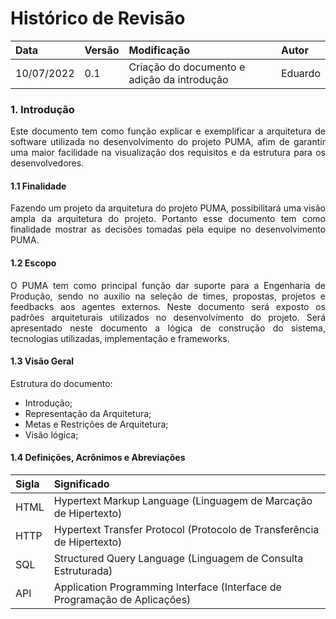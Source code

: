 # Histórico de Revisão

| Data | Versão | Modificação | Autor |
| :-- | :-- | :-- | :-- |
| 10/07/2022 | 0.1 | Criação do documento e adição da introdução | Eduardo |
### 1. Introdução  

<p  align="justify">    Este documento tem como função explicar e exemplificar a arquitetura de software utilizada no desenvolvimento do projeto PUMA, afim de garantir uma maior facilidade na visualização dos requisitos e da estrutura para os desenvolvedores.</p>

#### 1.1 Finalidade  

<p  align="justify">    Fazendo um projeto da arquitetura do projeto PUMA, possibilitará uma visão ampla da arquitetura do projeto. Portanto esse documento tem como finalidade mostrar as decisões tomadas pela equipe no desenvolvimento PUMA.</p>

#### 1.2 Escopo

<p  align="justify">    O PUMA tem como principal função dar suporte para a Engenharia de Produção, sendo no auxilio na seleção de times, propostas, projetos e feedbacks aos agentes externos. Neste documento será exposto os padrões arquiteturais utilizados no desenvolvimento do projeto. Será apresentado neste documento a lógica de construção do sistema, tecnologias utilizadas, implementação e frameworks.</p>

#### 1.3 Visão Geral

Estrutura do documento:  

* Introdução;
* Representação da Arquitetura; 
* Metas e Restrições de Arquitetura;
* Visão lógica;


#### 1.4 Definições, Acrônimos e Abreviações

| Sigla       | Significado |
| :---------  | :-----      | 
| HTML	| Hypertext Markup Language (Linguagem de Marcação de Hipertexto) |
| HTTP  | Hypertext Transfer Protocol (Protocolo de Transferência de Hipertexto)|
| SQL   | Structured Query Language (Linguagem de Consulta Estruturada) |
| API   | Application Programming Interface (Interface de Programação de Aplicações)|
